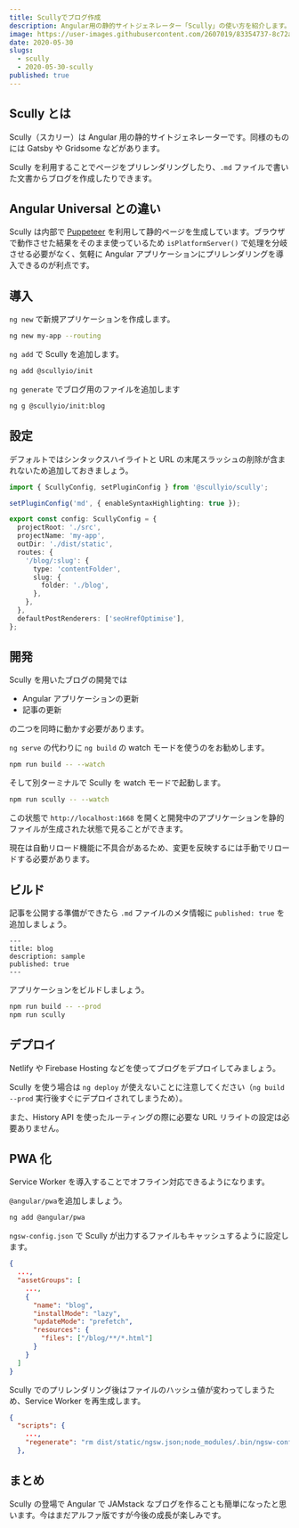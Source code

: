```yaml
---
title: Scullyでブログ作成
description: Angular用の静的サイトジェネレーター「Scully」の使い方を紹介します。Scully を利用することでページをプリレンダリングしたり、Markdownファイルからブログを作成したりできます。
image: https://user-images.githubusercontent.com/2607019/83354737-8c72a680-a395-11ea-9269-6ac310a7181e.png
date: 2020-05-30
slugs:
  - scully
  - 2020-05-30-scully
published: true
---
```


## Scully とは

Scully（スカリー）は Angular 用の静的サイトジェネレーターです。同様のものには Gatsby や Gridsome などがあります。

Scully を利用することでページをプリレンダリングしたり、`.md` ファイルで書いた文書からブログを作成したりできます。

## Angular Universal との違い

Scully は内部で [Puppeteer](https://github.com/puppeteer/puppeteer) を利用して静的ページを生成しています。ブラウザで動作させた結果をそのまま使っているため `isPlatformServer()` で処理を分岐させる必要がなく、気軽に Angular アプリケーションにプリレンダリングを導入できるのが利点です。

## 導入

`ng new` で新規アプリケーションを作成します。

```bash
ng new my-app --routing
```

`ng add` で Scully を追加します。

```bash
ng add @scullyio/init
```

`ng generate` でブログ用のファイルを追加します

```bash
ng g @scullyio/init:blog
```

## 設定

デフォルトではシンタックスハイライトと URL の末尾スラッシュの削除が含まれないため追加しておきましょう。

```ts
import { ScullyConfig, setPluginConfig } from '@scullyio/scully';

setPluginConfig('md', { enableSyntaxHighlighting: true });

export const config: ScullyConfig = {
  projectRoot: './src',
  projectName: 'my-app',
  outDir: './dist/static',
  routes: {
    '/blog/:slug': {
      type: 'contentFolder',
      slug: {
        folder: './blog',
      },
    },
  },
  defaultPostRenderers: ['seoHrefOptimise'],
};
```

## 開発

Scully を用いたブログの開発では

- Angular アプリケーションの更新
- 記事の更新

の二つを同時に動かす必要があります。

`ng serve` の代わりに `ng build` の watch モードを使うのをお勧めします。

```bash
npm run build -- --watch
```

そして別ターミナルで Scully を watch モードで起動します。

```bash
npm run scully -- --watch
```

この状態で `http://localhost:1668` を開くと開発中のアプリケーションを静的ファイルが生成された状態で見ることができます。

現在は自動リロード機能に不具合があるため、変更を反映するには手動でリロードする必要があります。

## ビルド

記事を公開する準備ができたら `.md` ファイルのメタ情報に `published: true` を追加しましょう。

```
---
title: blog
description: sample
published: true
---
```

アプリケーションをビルドしましょう。

```bash
npm run build -- --prod
npm run scully
```

## デプロイ

Netlify や Firebase Hosting などを使ってブログをデプロイしてみましょう。

Scully を使う場合は `ng deploy` が使えないことに注意してください（`ng build --prod` 実行後すぐにデプロイされてしまうため）。

また、History API を使ったルーティングの際に必要な URL リライトの設定は必要ありません。

## PWA 化

Service Worker を導入することでオフライン対応できるようになります。

`@angular/pwa`を追加しましょう。

```bash
ng add @angular/pwa
```

`ngsw-config.json` で Scully が出力するファイルもキャッシュするように設定します。

```json
{
  ...,
  "assetGroups": [
    ...,
    {
      "name": "blog",
      "installMode": "lazy",
      "updateMode": "prefetch",
      "resources": {
        "files": ["/blog/**/*.html"]
      }
    }
  ]
}
```

Scully でのプリレンダリング後はファイルのハッシュ値が変わってしまうため、Service Worker を再生成します。

```json
{
  "scripts": {
    ...,
    "regenerate": "rm dist/static/ngsw.json;node_modules/.bin/ngsw-config dist/static ./ngsw-config.json"
  },
```

## まとめ

Scully の登場で Angular で JAMstack なブログを作ることも簡単になったと思います。今はまだアルファ版ですが今後の成長が楽しみです。
